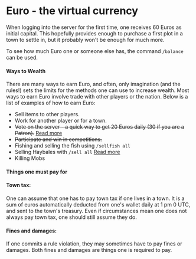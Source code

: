 # Euro - the virtual currency

When logging into the server for the first time, one receives 60 Euros as initial capital. This hopefully provides enough to purchase a first plot in a town to settle in, but it probably won't be enough for much more.

To see how much Euro one or someone else has, the command `/balance` can be used.

#### Ways to Wealth

There are many ways to earn Euro, and often, only imagination (and the rules!) sets the limits for the methods one can use to increase wealth. Most ways to earn Euro involve trade with other players or the nation. Below is a list of examples of how to earn Euro:

* Sell items to other players.
* Work for another player or for a town.&#x20;
* ~~Vote on the server - a quick way to get 20 Euros daily (30 if you are a Patron).~~ [Read more](../../../guides-and-commands/others/vote-for-the-server-get-payed.md)
* ~~Participate and win in competitions.~~
* Fishing and selling the fish using `/sellfish all`
* Selling Haybales with `/sell all` [Read more](./)
* Killing Mobs

#### Things one must pay for&#x20;

#### Town tax:&#x20;

One can assume that one has to pay town tax if one lives in a town. It is a sum of euros automatically deducted from one's wallet daily at 1 pm 0 UTC, and sent to the town's treasury. Even if circumstances mean one does not always pay town tax, one should still assume they do.

#### Fines and damages:&#x20;

If one commits a rule violation, they may sometimes have to pay fines or damages. Both fines and damages are things one is required to pay.
